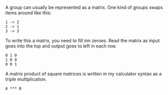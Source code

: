 A group can usually be represented as a matrix.
One kind of groups swaps items around like this:

    1 -> 2
    2 -> 1
    3 -> 3

To write this a matrix, you need to fill inn zeroes.
Read the matrix as input goes into the top and output goes to left in each row.

    0 1 0
    1 0 0
    0 0 1

A matrix product of square matrices is written in my calculator syntax as a triple multiplication.

    A *** B

